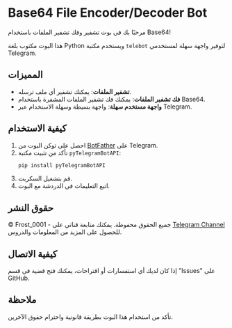 # Base64 File Encoder/Decoder Bot

مرحبًا بك في بوت تشفير وفك تشفير الملفات باستخدام Base64! 

هذا البوت مكتوب بلغة Python ويستخدم مكتبة `telebot` لتوفير واجهة سهلة لمستخدمي Telegram.

## المميزات

- **تشفير الملفات**: يمكنك تشفير أي ملف ترسله.
- **فك تشفير الملفات**: يمكنك فك تشفير الملفات المشفرة باستخدام Base64.
- **واجهة مستخدم سهلة**: واجهة بسيطة وسهلة الاستخدام عبر Telegram.

## كيفية الاستخدام

1. احصل على توكن البوت من [BotFather](https://t.me/botfather) على Telegram.
2. تأكد من تثبيت مكتبة `pyTelegramBotAPI`:
    ```bash
    pip install pyTelegramBotAPI
    ```
3. قم بتشغيل السكربت.
4. اتبع التعليمات في الدردشة مع البوت.

## حقوق النشر

© Frost_0001 - جميع الحقوق محفوظة. يمكنك متابعة قناتي على [Telegram Channel](https://t.me/kwulu) للحصول على المزيد من المعلومات والدروس.

## كيفية الاتصال

إذا كان لديك أي استفسارات أو اقتراحات، يمكنك فتح قضية في قسم "Issues" على GitHub.

## ملاحظة

تأكد من استخدام هذا البوت بطريقة قانونية واحترام حقوق الآخرين.
